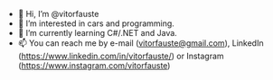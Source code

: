 - 👋 Hi, I’m @vitorfauste
- 👀 I’m interested in cars and programming.
- 🌱 I’m currently learning C#/.NET and Java.
- 📫 You can reach me by e-mail (vitorfauste@gmail.com), LinkedIn (https://www.linkedin.com/in/vitorfauste/) or Instagram (https://www.instagram.com/vitorfauste)

<!---
vitorfauste/vitorfauste is a ✨ special ✨ repository because its `README.md` (this file) appears on your GitHub profile.
You can click the Preview link to take a look at your changes.
--->

